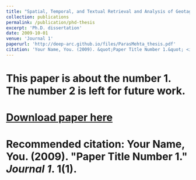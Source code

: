 ```yaml
---
title: "Spatial, Temporal, and Textual Retrieval and Analysis of Geotagged Posts"
collection: publications
permalink: /publication/phd-thesis
excerpt: 'Ph.D. dissertation'
date: 2009-10-01
venue: 'Journal 1'
paperurl: 'http://deep-arc.github.io/files/ParasMehta_thesis.pdf'
citation: 'Your Name, You. (2009). &quot;Paper Title Number 1.&quot; <i>Journal 1</i>. 1(1).'
---
```

# This paper is about the number 1. The number 2 is left for future work.

# [Download paper here](http://academicpages.github.io/files/paper1.pdf)

# Recommended citation: Your Name, You. (2009). "Paper Title Number 1." <i>Journal 1</i>. 1(1).
